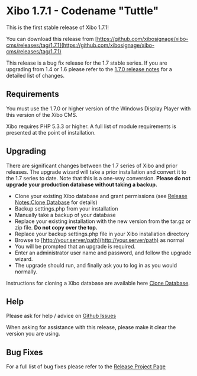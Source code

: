 <!--toc=getting_started-->
# Xibo 1.7.1 - Codename "Tuttle"</span>

This is the first stable release of Xibo 1.7.1!

You can download this release from [https://github.com/xibosignage/xibo-cms/releases/tag/1.7.1](https://github.com/xibosignage/xibo-cms/releases/tag/1.7.1)

This release is a bug fix release for the 1.7 stable series. If you are upgrading from 1.4 or 1.6 please refer to the [1.7.0 release notes](release_notes_1.7.0.html) for a detailed list of changes.


## Requirements
You must use the 1.7.0 or higher version of the Windows Display Player with this version of the Xibo CMS.

Xibo requires PHP 5.3.3 or higher. A full list of module requirements is presented at the point of installation.

## Upgrading
There are significant changes between the 1.7 series of Xibo and prior releases. The upgrade wizard will take a prior installation and convert it to the 1.7 series to date. Note that this is a one-way conversion. **Please do not upgrade your production database without taking a backup.**

*   Clone your existing Xibo database and grant permissions (see [Release Notes:Clone Database](release_notes_clonedb.html "Clone Database") for details)
*   Backup settings.php from your installation
*   Manually take a backup of your database
*   Replace your existing installation with the new version from the tar.gz or zip file. **Do not copy over the top.**
*   Replace your backup settings.php file in your Xibo installation directory
*   Browse to [http://your.server/path](http://your.server/path) as normal
*   You will be prompted that an upgrade is required.
*   Enter an administrator user name and password, and follow the upgrade wizard.
*   The upgrade should run, and finally ask you to log in as you would normally.

Instructions for cloning a Xibo database are available here [Clone Database](release_notes_clonedb.html "Clone Database").

## Help

Please ask for help / advice on [Github Issues](https://github.com/xibosignage/xibo/issues)

When asking for assistance with this release, please make it clear the version you are using.

## Bug Fixes

For a full list of bug fixes please refer to the [Release Project Page](https://github.com/xibosignage/xibo/issues?q=milestone%3A1.7.1+is%3Aclosed)
